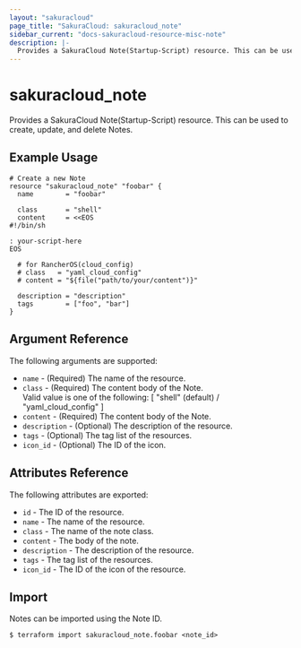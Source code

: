 ```yaml
---
layout: "sakuracloud"
page_title: "SakuraCloud: sakuracloud_note"
sidebar_current: "docs-sakuracloud-resource-misc-note"
description: |-
  Provides a SakuraCloud Note(Startup-Script) resource. This can be used to create, update, and delete Notes.
---
```


# sakuracloud\_note

Provides a SakuraCloud Note(Startup-Script) resource. This can be used to create, update, and delete Notes.

## Example Usage

```hcl
# Create a new Note
resource "sakuracloud_note" "foobar" {
  name        = "foobar"
  
  class       = "shell" 
  content     = <<EOS
#!/bin/sh

: your-script-here
EOS
  
  # for RancherOS(cloud_config)
  # class   = "yaml_cloud_config"
  # content = "${file("path/to/your/content")}"
  
  description = "description"
  tags        = ["foo", "bar"]
}
```

## Argument Reference

The following arguments are supported:

* `name` - (Required) The name of the resource.
* `class` - (Required) The content body of the Note.  
Valid value is one of the following: [ "shell" (default) / "yaml_cloud_config" ]
* `content` - (Required) The content body of the Note.
* `description` - (Optional) The description of the resource.
* `tags` - (Optional) The tag list of the resources.
* `icon_id` - (Optional) The ID of the icon.

## Attributes Reference

The following attributes are exported:

* `id` - The ID of the resource.
* `name` - The name of the resource.
* `class` - The name of the note class.
* `content` - The body of the note. 
* `description` - The description of the resource.
* `tags` - The tag list of the resources.
* `icon_id` - The ID of the icon of the resource.

## Import

Notes can be imported using the Note ID.

```
$ terraform import sakuracloud_note.foobar <note_id>
```
